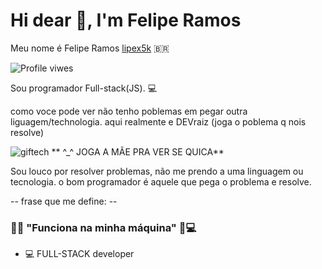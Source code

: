 <h1 alight="left">Hi dear 🙌, I'm Felipe Ramos</h1>

Meu nome é Felipe Ramos [lipex5k](https://www.instagram.com/euliperb/) 🇧🇷
<p alight="left"><img src="https://komarev.com/ghpvc/?username=lipex5k&color=green" alt="Profile viwes" /></p>
Sou programador Full-stack(JS). 💻

como voce pode ver não tenho poblemas em pegar outra liguagem/technologia. aqui realmente e DEVraiz
(joga o poblema q nois resolve)




![giftech](https://github.com/lipex5k/lipex5k/assets/113557336/e414ef40-618c-41e8-8c67-28643bdf2bb0) ** ^_^ JOGA A MÃE PRA VER SE QUICA**




Sou louco por resolver problemas, não me prendo a uma linguagem ou tecnologia. o bom programador é aquele que pega o problema e resolve.


-- frase que me define: --
### 🐱‍💻 "Funciona na minha máquina" 🧠💻

- 💻 FULL-STACK developer

